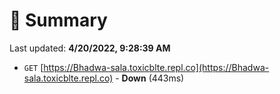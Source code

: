 # 📖 Summary
Last updated: **4/20/2022, 9:28:39 AM**

- `GET` [https://Bhadwa-sala.toxicblte.repl.co](https://Bhadwa-sala.toxicblte.repl.co) - **Down** (443ms)
